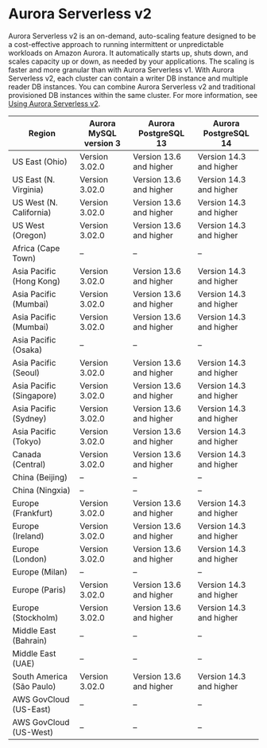 # Aurora Serverless v2<a name="Concepts.Aurora_Fea_Regions_DB-eng.Feature.ServerlessV2"></a>

Aurora Serverless v2 is an on\-demand, auto\-scaling feature designed to be a cost\-effective approach to running intermittent or unpredictable workloads on Amazon Aurora\. It automatically starts up, shuts down, and scales capacity up or down, as needed by your applications\. The scaling is faster and more granular than with Aurora Serverless v1\. With Aurora Serverless v2, each cluster can contain a writer DB instance and multiple reader DB instances\. You can combine Aurora Serverless v2 and traditional provisioned DB instances within the same cluster\. For more information, see [Using Aurora Serverless v2](aurora-serverless-v2.md)\.


| Region | Aurora MySQL version 3 | Aurora PostgreSQL 13 | Aurora PostgreSQL 14 | 
| --- | --- | --- | --- | 
| US East \(Ohio\) | Version 3\.02\.0 | Version 13\.6 and higher | Version 14\.3 and higher | 
| US East \(N\. Virginia\) | Version 3\.02\.0 | Version 13\.6 and higher | Version 14\.3 and higher | 
| US West \(N\. California\) | Version 3\.02\.0 | Version 13\.6 and higher | Version 14\.3 and higher | 
| US West \(Oregon\) | Version 3\.02\.0 | Version 13\.6 and higher | Version 14\.3 and higher | 
| Africa \(Cape Town\) | – | – | – | 
| Asia Pacific \(Hong Kong\) | Version 3\.02\.0 | Version 13\.6 and higher | Version 14\.3 and higher | 
| Asia Pacific \(Mumbai\) | Version 3\.02\.0 | Version 13\.6 and higher | Version 14\.3 and higher | 
| Asia Pacific \(Mumbai\) | Version 3\.02\.0 | Version 13\.6 and higher | Version 14\.3 and higher | 
| Asia Pacific \(Osaka\) | – | – | – | 
| Asia Pacific \(Seoul\) | Version 3\.02\.0 | Version 13\.6 and higher | Version 14\.3 and higher | 
| Asia Pacific \(Singapore\) | Version 3\.02\.0 | Version 13\.6 and higher | Version 14\.3 and higher | 
| Asia Pacific \(Sydney\) | Version 3\.02\.0 | Version 13\.6 and higher | Version 14\.3 and higher | 
| Asia Pacific \(Tokyo\) | Version 3\.02\.0 | Version 13\.6 and higher | Version 14\.3 and higher | 
| Canada \(Central\) | Version 3\.02\.0 | Version 13\.6 and higher | Version 14\.3 and higher | 
| China \(Beijing\) | – | – | – | 
| China \(Ningxia\) | – | – | – | 
| Europe \(Frankfurt\) | Version 3\.02\.0 | Version 13\.6 and higher | Version 14\.3 and higher | 
| Europe \(Ireland\) | Version 3\.02\.0 | Version 13\.6 and higher | Version 14\.3 and higher | 
| Europe \(London\) | Version 3\.02\.0 | Version 13\.6 and higher | Version 14\.3 and higher | 
| Europe \(Milan\) | – | – | – | 
| Europe \(Paris\) | Version 3\.02\.0 | Version 13\.6 and higher | Version 14\.3 and higher | 
| Europe \(Stockholm\) | Version 3\.02\.0 | Version 13\.6 and higher | Version 14\.3 and higher | 
| Middle East \(Bahrain\) | – | – | – | 
| Middle East \(UAE\) | – | – | – | 
| South America \(São Paulo\) | Version 3\.02\.0 | Version 13\.6 and higher | Version 14\.3 and higher | 
| AWS GovCloud \(US\-East\) | – | – | – | 
| AWS GovCloud \(US\-West\) | – | – | – | 